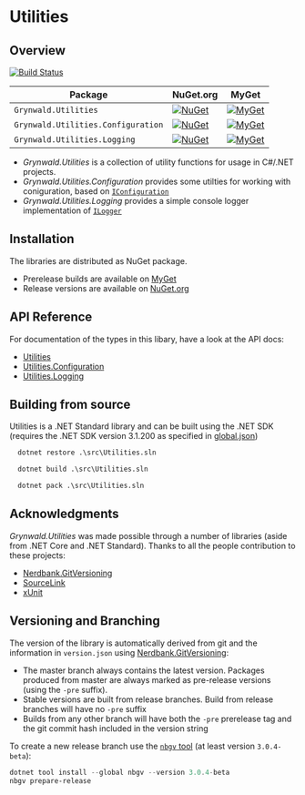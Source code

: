 # Utilities

## Overview

[![Build Status](https://dev.azure.com/ap0llo/OSS/_apis/build/status/utilities?branchName=master)](https://dev.azure.com/ap0llo/OSS/_build/latest?definitionId=8?branchName=master)

| Package | NuGet.org | MyGet|
|-|-|-|
| `Grynwald.Utilities`               | [![NuGet](https://img.shields.io/nuget/v/Grynwald.Utilities.svg)](https://www.nuget.org/packages/Grynwald.Utilities) | [![MyGet](https://img.shields.io/myget/ap0llo-utilities/vpre/Grynwald.Utilities.svg?label=myget)](https://www.myget.org/feed/ap0llo-utilities/package/nuget/Grynwald.Utilities) |
| `Grynwald.Utilities.Configuration` | [![NuGet](https://img.shields.io/nuget/v/Grynwald.Utilities.Configuration.svg)](https://www.nuget.org/packages/Grynwald.Utilities.Configuration) | [![MyGet](https://img.shields.io/myget/ap0llo-utilities/vpre/Grynwald.Utilities.Configuration.svg?label=myget)](https://www.myget.org/feed/ap0llo-utilities/package/nuget/Grynwald.Utilities.Configuration) |
| `Grynwald.Utilities.Logging` | [![NuGet](https://img.shields.io/nuget/v/Grynwald.Utilities.Logging.svg)](https://www.nuget.org/packages/Grynwald.Utilities.Logging) | [![MyGet](https://img.shields.io/myget/ap0llo-utilities/vpre/Grynwald.Utilities.Logging.svg?label=myget)](https://www.myget.org/feed/ap0llo-utilities/package/nuget/Grynwald.Utilities.Logging) |

- *Grynwald.Utilities* is a collection of utility functions for usage in C#/.NET projects.
- *Grynwald.Utilities.Configuration* provides some utilties for working with coniguration, based on [`IConfiguration`](https://docs.microsoft.com/en-us/aspnet/core/fundamentals/configuration/?view=aspnetcore-3.1)
- *Grynwald.Utilities.Logging* provides a simple console logger implementation of  [`ILogger`](https://docs.microsoft.com/en-us/aspnet/core/fundamentals/logging/?view=aspnetcore-3.1)

## Installation

The libraries are distributed as NuGet package.

- Prerelease builds are available on [MyGet](https://www.myget.org/feed/ap0llo-utilities/package/nuget/Grynwald.Utilities)
- Release versions are available on [NuGet.org](https://www.nuget.org/packages/Grynwald.Utilities)

## API Reference

For documentation of the types in this libary, have a look at the API docs:

- [Utilities](docs/api/Utilities/Grynwald/Utilities/index.md)
- [Utilities.Configuration](docs/api/Utilities.Configuration/Grynwald/Utilities/Configuration/index.md)
- [Utilities.Logging](docs/api/Utilities.Logging/Grynwald/Utilities/Logging/index.md)

## Building from source

Utilities is a .NET Standard library and can be built using the .NET SDK (requires the .NET SDK version 3.1.200 as specified in [global.json](./global.json))

```bat
  dotnet restore .\src\Utilities.sln

  dotnet build .\src\Utilities.sln

  dotnet pack .\src\Utilities.sln
```

## Acknowledgments

*Grynwald.Utilities* was made possible through a number of libraries (aside from .NET Core and .NET Standard).
Thanks to all the people contribution to these projects:

- [Nerdbank.GitVersioning](https://github.com/AArnott/Nerdbank.GitVersioning/)
- [SourceLink](https://github.com/dotnet/sourcelink)
- [xUnit](http://xunit.github.io/)

## Versioning and Branching

The version of the library is automatically derived from git and the information in `version.json` using [Nerdbank.GitVersioning](https://github.com/AArnott/Nerdbank.GitVersioning):

- The master branch  always contains the latest version. Packages produced from master are always marked as pre-release versions (using the `-pre` suffix).
- Stable versions are built from release branches. Build from release branches will have no `-pre` suffix
- Builds from any other branch will have both the `-pre` prerelease tag and the git commit hash included in the version string

To create a new release branch use the [`nbgv` tool](https://www.nuget.org/packages/nbgv/) (at least version `3.0.4-beta`):

```ps1
dotnet tool install --global nbgv --version 3.0.4-beta
nbgv prepare-release
```
